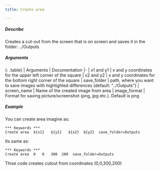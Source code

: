 ```yaml
---
title: Create area

---
```

##### Describe
Creates a cut-out from the screen that is on screen and saves it in the folder: ../Outputs

##### Arguments

<div class="table-responsive">

{: .table}
| Arguments | Documentation
|-
| x1 and y1 | x and y coordinates for the upper left corner of the square
| x2 and y2 | x and y coordinates for the bottom right corner of the square
| save_folder | path, where you want to save images with highlighted differences (default: "../Outputs")
| screen_name | Name of the created image from area
| image_format | Format for saving picture/screenshot (png, jpg etc.). Default is png

</div>

##### Example
You can create area imagine as:
```robotframework
*** Keywords ***
Create area  ${x1}   ${y1}   ${x2}  ${y2}  save_folder=Outputs
```

Its same as:
```robotframework
*** Keywords ***
Create area  0   0   300  200  save_folder=Outputs
```
Thise code creates cutout from coordinates (0,0,300,200)